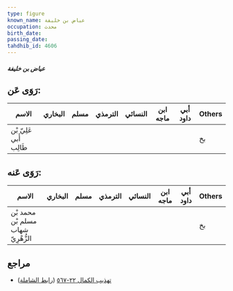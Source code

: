```yaml
---
type: figure
known_name: عياض بن خليفة
occupation: محدث
birth_date:
passing_date:
tahdhib_id: 4606
---
```

##### عياض بن خليفة

## رَوَى عَن:
| الاسم                  | البخاري | مسلم | الترمذي | النسائي | ابن ماجه | أبي داود | Others |
| ---------------------- | ------- | ---- | ------- | ------- | -------- | -------- | ------ |
| عَلِيّ بْن أَبي طَالِب |         |      |         |         |          |          | بخ     |
## رَوَى عَنه:
| الاسم                              | البخاري | مسلم | الترمذي | النسائي | ابن ماجه | أبي داود | Others |
| ---------------------------------- | ------- | ---- | ------- | ------- | -------- | -------- | ------ |
| محمد بْن مسلم بْن شهاب الزُّهْرِيّ |         |      |         |         |          |          | بخ     |
## مراجع
- [تهذيب الكمال ٢٢-٥٦٧](obsidian://open?vault=Tahdhib-al-Kamal&file=Figures/٤٦٠٦-عياض%20بن%20خليفة) ([رابط الشاملة](https://shamela.ws/book/3722/11820))